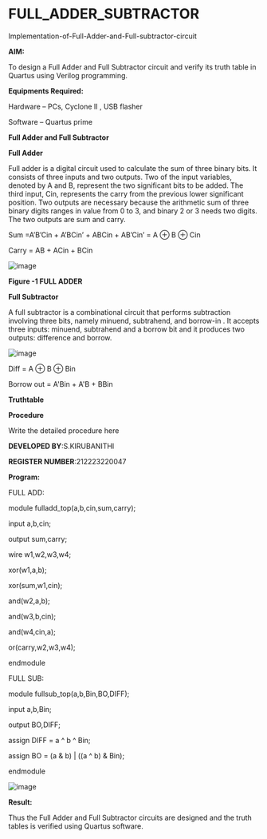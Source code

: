 # FULL_ADDER_SUBTRACTOR

Implementation-of-Full-Adder-and-Full-subtractor-circuit

**AIM:**

To design a Full Adder and Full Subtractor circuit and verify its truth table in Quartus using Verilog programming.

**Equipments Required:**

Hardware – PCs, Cyclone II , USB flasher

Software – Quartus prime

**Full Adder and Full Subtractor**

**Full Adder**

Full adder is a digital circuit used to calculate the sum of three binary bits. It consists of three inputs and two outputs. Two of the input variables, denoted by A and B, represent the two significant bits to be added. The third input, Cin, represents the carry from the previous lower significant position. Two outputs are necessary because the arithmetic sum of three binary digits ranges in value from 0 to 3, and binary 2 or 3 needs two digits. The two outputs are sum and carry.

Sum =A’B’Cin + A’BCin’ + ABCin + AB’Cin’ = A ⊕ B ⊕ Cin 

Carry = AB + ACin + BCin

![image](https://github.com/naavaneetha/FULL_ADDER_SUBTRACTOR/assets/154305477/0f30ba51-5ffb-4198-845f-18e054f675e7)

**Figure -1 FULL ADDER**

**Full Subtractor**

A full subtractor is a combinational circuit that performs subtraction involving three bits, namely minuend, subtrahend, and borrow-in . It accepts three inputs: minuend, subtrahend and a borrow bit and it produces two outputs: difference and borrow.

![image](https://github.com/naavaneetha/FULL_ADDER_SUBTRACTOR/assets/154305477/02b24f51-ab51-4304-9ad6-7b81ffc1ead5)

Diff = A ⊕ B ⊕ Bin 

Borrow out = A'Bin + A'B + BBin

**Truthtable**

**Procedure**

Write the detailed procedure here


**DEVELOPED BY**:S.KIRUBANITHI

**REGISTER NUMBER**:212223220047

**Program:**

FULL ADD:

module fulladd_top(a,b,cin,sum,carry);

input a,b,cin;

output sum,carry;

wire w1,w2,w3,w4;

xor(w1,a,b);

xor(sum,w1,cin);

and(w2,a,b);

and(w3,b,cin);

and(w4,cin,a);

or(carry,w2,w3,w4);

endmodule

FULL SUB:

module fullsub_top(a,b,Bin,BO,DIFF);

input a,b,Bin;

output BO,DIFF;

assign DIFF = a ^ b ^ Bin;

assign BO = (a & b) | ((a ^ b) & Bin);

endmodule

![image](https://github.com/Kirubanithi-123/FULL_ADDER_SUBTRACTOR/assets/151388581/f98d4e27-5100-4ce8-8188-588cd16f2fe2)



**Result:**

Thus the Full Adder and Full Subtractor circuits are designed and the truth tables is verified using Quartus software.



